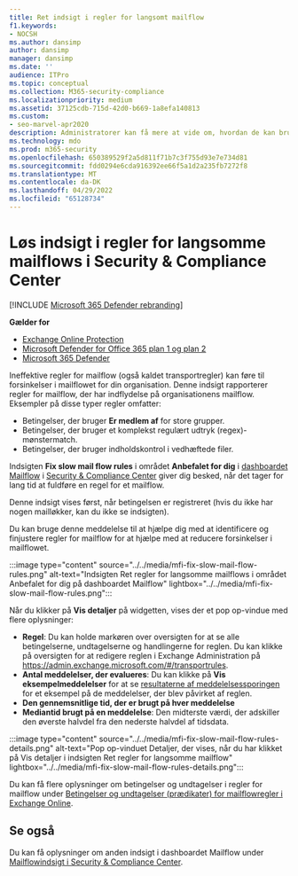 ```yaml
---
title: Ret indsigt i regler for langsomt mailflow
f1.keywords:
- NOCSH
ms.author: dansimp
author: dansimp
manager: dansimp
ms.date: ''
audience: ITPro
ms.topic: conceptual
ms.collection: M365-security-compliance
ms.localizationpriority: medium
ms.assetid: 37125cdb-715d-42d0-b669-1a8efa140813
ms.custom:
- seo-marvel-apr2020
description: Administratorer kan få mere at vide om, hvordan de kan bruge indsigten Fix slow mail flow rules i Security & Compliance Center til at identificere og løse ineffektive eller brudte regler for mailflows (også kaldet transportregler) i deres organisation.
ms.technology: mdo
ms.prod: m365-security
ms.openlocfilehash: 650389529f2a5d811f71b7c3f755d93e7e734d81
ms.sourcegitcommit: fdd0294e6cda916392ee66f5a1d2a235fb7272f8
ms.translationtype: MT
ms.contentlocale: da-DK
ms.lasthandoff: 04/29/2022
ms.locfileid: "65128734"
---
```

# <a name="fix-slow-mail-flow-rules-insight-in-the-security--compliance-center"></a>Løs indsigt i regler for langsomme mailflows i Security & Compliance Center

[!INCLUDE [Microsoft 365 Defender rebranding](../includes/microsoft-defender-for-office.md)]

**Gælder for**
- [Exchange Online Protection](exchange-online-protection-overview.md)
- [Microsoft Defender for Office 365 plan 1 og plan 2](defender-for-office-365.md)
- [Microsoft 365 Defender](../defender/microsoft-365-defender.md)

Ineffektive regler for mailflow (også kaldet transportregler) kan føre til forsinkelser i mailflowet for din organisation. Denne indsigt rapporterer regler for mailflow, der har indflydelse på organisationens mailflow. Eksempler på disse typer regler omfatter:

- Betingelser, der bruger **Er medlem af** for store grupper.
- Betingelser, der bruger et komplekst regulært udtryk (regex)-mønstermatch.
- Betingelser, der bruger indholdskontrol i vedhæftede filer.

Indsigten **Fix slow mail flow rules** i området **Anbefalet for dig** i [dashboardet Mailflow](mail-flow-insights-v2.md) i [Security & Compliance Center](https://protection.office.com) giver dig besked, når det tager for lang tid at fuldføre en regel for et mailflow.

Denne indsigt vises først, når betingelsen er registreret (hvis du ikke har nogen mailløkker, kan du ikke se indsigten).

Du kan bruge denne meddelelse til at hjælpe dig med at identificere og finjustere regler for mailflow for at hjælpe med at reducere forsinkelser i mailflowet.

:::image type="content" source="../../media/mfi-fix-slow-mail-flow-rules.png" alt-text="Indsigten Ret regler for langsomme mailflows i området Anbefalet for dig på dashboardet Mailflow" lightbox="../../media/mfi-fix-slow-mail-flow-rules.png":::

Når du klikker på **Vis detaljer** på widgetten, vises der et pop op-vindue med flere oplysninger:

- **Regel**: Du kan holde markøren over oversigten for at se alle betingelserne, undtagelserne og handlingerne for reglen. Du kan klikke på oversigten for at redigere reglen i Exchange Administration på <https://admin.exchange.microsoft.com/#/transportrules>.
- **Antal meddelelser, der evalueres**: Du kan klikke på **Vis eksempelmeddelelser** for at se [resultaterne af meddelelsessporingen](message-trace-scc.md) for et eksempel på de meddelelser, der blev påvirket af reglen.
- **Den gennemsnitlige tid, der er brugt på hver meddelelse**
- **Mediantid brugt på en meddelelse**: Den midterste værdi, der adskiller den øverste halvdel fra den nederste halvdel af tidsdata.

:::image type="content" source="../../media/mfi-fix-slow-mail-flow-rules-details.png" alt-text="Pop op-vinduet Detaljer, der vises, når du har klikket på Vis detaljer i indsigten Ret regler for langsomme mailflow" lightbox="../../media/mfi-fix-slow-mail-flow-rules-details.png":::

Du kan få flere oplysninger om betingelser og undtagelser i regler for mailflow under [Betingelser og undtagelser (prædikater) for mailflowregler i Exchange Online](/Exchange/security-and-compliance/mail-flow-rules/conditions-and-exceptions).

## <a name="see-also"></a>Se også

Du kan få oplysninger om anden indsigt i dashboardet Mailflow under [Mailflowindsigt i Security & Compliance Center](mail-flow-insights-v2.md).
